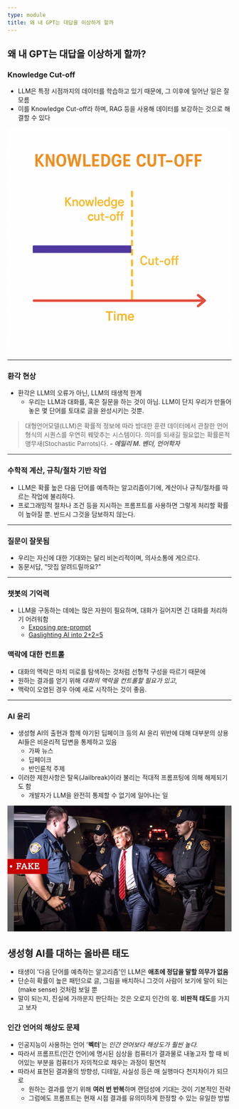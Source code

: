 ```yaml
---
type: module
title: 왜 내 GPT는 대답을 이상하게 할까
---
```


## 왜 내 GPT는 대답을 이상하게 할까?

### Knowledge Cut-off

- LLM은 특정 시점까지의 데이터를 학습하고 있기 때문에, 그 이후에 일어난 일은 잘 모름
- 이를 Knowledge Cut-off라 하며, RAG 등을 사용해 데이터를 보강하는 것으로 해결할 수 있다

![](../attachments/chatgpt-knowledge_cutoff.png)

---

### 환각 현상

- 환각은 LLM의 오류가 아닌, LLM의 태생적 한계
	- 우리는 LLM과 대화를, 혹은 질문을 하는 것이 아님. LLM이 단지 우리가 만들어놓은 몇 단어를 토대로 글을 완성시키는 것뿐.

> 대형언어모델(LLM)은 확률적 정보에 따라 방대한 훈련 데이터에서 관찰한 언어 형식의 시퀀스를 우연히 꿰맞추는 시스템이다. 의미를 되새길 필요없는 확률론적 앵무새(Stochastic Parrots)다. ***- 에밀리 M. 벤더, 언어학자***

---

### 수학적 계산, 규칙/절차 기반 작업

- LLM은 확률 높은 다음 단어를 예측하는 알고리즘이기에, 계산이나 규칙/절차를 따르는 작업에 불리하다. 
- 프로그래밍적 절차나 조건 등을 지시하는 프롬프트를 사용하면 그렇게 처리할 확률이 높아질 뿐. 반드시 그것을 담보하지 않는다. 

---

### 질문이 잘못됨

- 우리는 자신에 대한 기대와는 달리 비논리적이며, 의사소통에 게으르다.
- 동문서답, "맛집 알려드릴까요?"

---

### 챗봇의 기억력

- LLM을 구동하는 데에는 많은 자원이 필요하며, 대화가 길어지면 긴 대화를 처리하기 어려워함
	- [Exposing pre-prompt](https://www.reddit.com/r/ChatGPT/comments/12fnqhd/exposing_preprompt/?rdt=53762)
	- [Gaslighting AI into 2+2=5](https://www.youtube.com/watch?v=3wlvNfTNgB8)

### 맥락에 대한 컨트롤

- 대화의 맥락은 마치 미로를 탐색하는 것처럼 선형적 구성을 따르기 때문에 
- 원하는 결과를 얻기 위해 *대화의 맥락을 컨트롤할 필요가 있고*, 
- 맥락이 오염된 경우 아예 새로 시작하는 것이 좋음. 

---

### AI 윤리

- 생성형 AI의 출현과 함께 야기된 딥페이크 등의 AI 윤리 위반에 대해 대부분의 상용 AI들은 비윤리적 답변을 통제하고 있음
	- 가짜 뉴스
	- 딥페이크
	- 반인륜적 주제
- 이러한 제한사항은 탈옥(Jailbreak)이라 불리는 적대적 프롬프팅에 의해 해제되기도 함
	- 개발자가 LLM을 완전히 통제할 수 없기에 일어나는 일

![](../attachments/gpt-deep-fake-trump-got-caught.png)

## 생성형 AI를 대하는 올바른 태도

- 태생이 '다음 단어를 예측하는 알고리즘'인 LLM은 **애초에 정답을 말할 의무가 없음**
- 단순히 확률이 높은 패턴으로 글, 그림을 배치하니 그것이 사람이 보기에 말이 되는(make sense) 것처럼 보일 뿐
- 말이 되는지, 진실에 가까운지 판단하는 것은 오로지 인간의 몫. **비판적 태도**를 가지고 보자

### 인간 언어의 해상도 문제

- 인공지능이 사용하는 언어 '**벡터**'는 *인간 언어보다 해상도가 훨씬 높다.*
- 따라서 프롬프트(인간 언어)에 명시된 심상을 컴퓨터가 결과물로 내놓고자 할 때 비어있는 부분을 컴퓨터가 자의적으로 채우는 과정이 필연적
- 따라서 표현된 결과물의 방향성, 디테일, 사실성 등은 매 실행마다 천지차이가 되므로
	- 원하는 결과를 얻기 위해 **여러 번 반복**하며 랜덤성에 기대는 것이 기본적인 전략
	- 그럼에도 프롬프트는 현재 시점 결과를 유의미하게 한정할 수 있는 유일한 방법